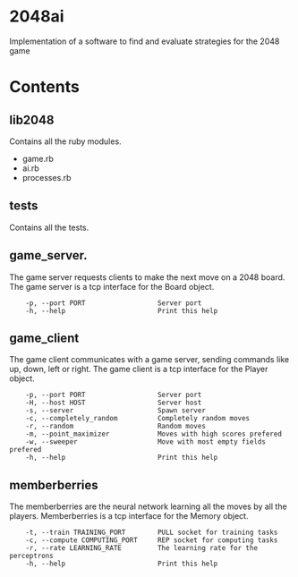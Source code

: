 # 2048ai
Implementation of a software to find and evaluate strategies for the 2048 game

# Contents

## lib2048

Contains all the ruby modules.

- game.rb
- ai.rb
- processes.rb

## tests

Contains all the tests.

## game_server.

The game server requests clients to make the next move on a 2048 board.
The game server is a tcp interface for the Board object.

```Usage: game_server [options]
    -p, --port PORT                  Server port
    -h, --help                       Print this help
```

## game_client

The game client communicates with a game server, sending commands like up, down, left or right.
The game client is a tcp interface for the Player object.

```Usage: game_client [options]
    -p, --port PORT                  Server port
    -H, --host HOST                  Server host
    -s, --server                     Spawn server
    -c, --completely_random          Completely random moves
    -r, --random                     Random moves
    -m, --point_maximizer            Moves with high scores prefered
    -w, --sweeper                    Move with most empty fields prefered
    -h, --help                       Print this help
```

## memberberries

The memberberries are the neural network learning all the moves by all the players.
Memberberries is a tcp interface for the Memory object.

```Usage: memberberries [options]
    -t, --train TRAINING_PORT        PULL socket for training tasks
    -c, --compute COMPUTING_PORT     REP socket for computing tasks
    -r, --rate LEARNING_RATE         The learning rate for the perceptrons
    -h, --help                       Print this help
```
